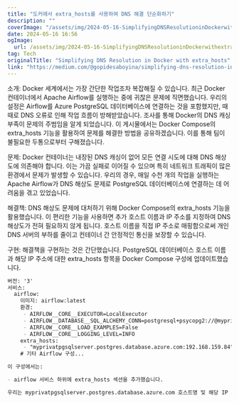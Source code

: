 ```yaml
---
title: "도커에서 extra_hosts를 사용하여 DNS 해결 단순화하기"
description: ""
coverImage: "/assets/img/2024-05-16-SimplifyingDNSResolutioninDockerwithextra_hosts_0.png"
date: 2024-05-16 16:56
ogImage: 
  url: /assets/img/2024-05-16-SimplifyingDNSResolutioninDockerwithextra_hosts_0.png
tag: Tech
originalTitle: "Simplifying DNS Resolution in Docker with extra_hosts"
link: "https://medium.com/@gopidesaboyina/simplifying-dns-resolution-in-docker-with-extra-hosts-bda92e0a89e9"
---
```



소개: Docker 세계에서는 가장 간단한 작업조차 복잡해질 수 있습니다. 최근 Docker 컨테이너에서 Apache Airflow를 실행하는 중에 귀찮은 문제에 직면했습니다. 우리의 설정은 Airflow를 Azure PostgreSQL 데이터베이스에 연결하는 것을 포함했지만, 때때로 DNS 오류로 인해 작업 흐름이 방해받았습니다. 조사를 통해 Docker의 DNS 캐싱 부족이 문제의 주범임을 알게 되었습니다. 이 게시물에서는 Docker Compose의 extra_hosts 기능을 활용하여 문제를 해결한 방법을 공유하겠습니다. 이를 통해 팀이 불필요한 두통으로부터 구해졌습니다.

문제: Docker 컨테이너는 내장된 DNS 캐싱이 없어 모든 연결 시도에 대해 DNS 해상도에 의존해야 합니다. 이는 가끔 실패로 이어질 수 있으며 특히 네트워크 트래픽이 많은 환경에서 문제가 발생할 수 있습니다. 우리의 경우, 매일 수천 개의 작업을 실행하는 Apache Airflow가 DNS 해상도 문제로 PostgreSQL 데이터베이스에 연결하는 데 어려움을 겪고 있었습니다.

해결책: DNS 해상도 문제에 대처하기 위해 Docker Compose의 extra_hosts 기능을 활용했습니다. 이 편리한 기능을 사용하면 추가 호스트 이름과 IP 주소를 지정하여 DNS 해상도가 전혀 필요하지 않게 됩니다. 호스트 이름을 직접 IP 주소로 매핑함으로써 개인 DNS 서버의 부하를 줄이고 컨테이너 간 안정적인 통신을 보장할 수 있습니다.

구현: 해결책을 구현하는 것은 간단했습니다. PostgreSQL 데이터베이스 호스트 이름과 해당 IP 주소에 대한 extra_hosts 항목을 Docker Compose 구성에 업데이트했습니다.

<div class="content-ad"></div>

```markdown
버전: '3'
서비스:
  airflow:
    이미지: airflow:latest
    환경:
     - AIRFLOW__CORE__EXECUTOR=LocalExecutor
     - AIRFLOW__DATABASE__SQL_ALCHEMY_CONN=postgresql+psycopg2://@myprivatpgsqlserver.postgres.database.azure.com:6432/mydbinstance
     - AIRFLOW__CORE__LOAD_EXAMPLES=False
     - AIRFLOW__CORE__LOGGING_LEVEL=INFO
    extra_hosts:
     - "myprivatpgsqlserver.postgres.database.azure.com:192.168.159.84"
    # 기타 Airflow 구성...

이 구성에서는:

- airflow 서비스 하위에 extra_hosts 섹션을 추가했습니다.

우리는 myprivatpgsqlserver.postgres.database.azure.com 호스트명 및 해당 IP 주소 192.168.1.100을 지정하여 PostgreSQL 데이터베이스에 대한 연결에 대한 DNS 해결을 우회했습니다.
```